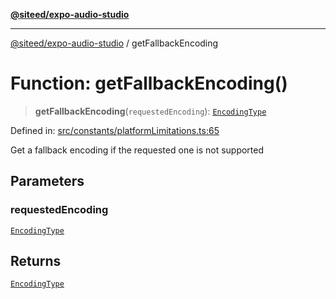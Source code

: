 [**@siteed/expo-audio-studio**](../README.md)

***

[@siteed/expo-audio-studio](../README.md) / getFallbackEncoding

# Function: getFallbackEncoding()

> **getFallbackEncoding**(`requestedEncoding`): [`EncodingType`](../type-aliases/EncodingType.md)

Defined in: [src/constants/platformLimitations.ts:65](https://github.com/deeeed/expo-audio-stream/blob/1af374ada18ec2cd4edeb151fc0e91e54f783b9e/packages/expo-audio-studio/src/constants/platformLimitations.ts#L65)

Get a fallback encoding if the requested one is not supported

## Parameters

### requestedEncoding

[`EncodingType`](../type-aliases/EncodingType.md)

## Returns

[`EncodingType`](../type-aliases/EncodingType.md)
